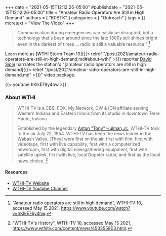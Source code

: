 +++
date = "2021-05-15T12:12:26-05:00"
#publishdate = "2021-05-15T12:12:26-05:00"
title = "Amateur Radio Operators Are Still in High Demand"
authors = [ "K0STK" ]
categories = [ "Outreach" ]
tags = []
moretext = "View The Video"
+++
>Communication during emergencies can easily be disrupted, but a technology
>that's been around since the late 1800s still shines bright even in the
>darkest of times ... radio is still a valuable resource." [^1]

Learn more as
[WTHI Storm Team 10]({{< relref "/post/2021/amateur-radio-operators-are-still-in-high-demand.md#about-wthi" >}})
reporter
[David Siple](mailto:david.siple@wthitv.com)
narrrates the station's
"[amateur radio operators are still in high demand]({{< relref "/post/2021/amateur-radio-operators-are-still-in-high-demand.md" >}})"
video package.

[^1]: "Amateur radio operators are still in high demand", WTHI-TV 10, accessed May 15 2021, https://www.youtube.com/watch?v=hKlkE76y4hw.

<!--more-->

{{< youtube hKlkE76y4hw >}}

### About WTHI

>WTHI-TV is a CBS, FOX, My Network, CW & ION affiliate serving Western
>Indiana and Eastern Illinois from its studio in downtown Terre Haute,
>Indiana.
>
>Established by the legendary
>[Anton "Tony" Hulman,Jr.](https://en.wikipedia.org/wiki/Tony_Hulman),
> WTHI-TV took to the air July 22, 1954. WTHI-TV has been the news
>leader in the Wabash Valley. [They] were first on the air, first with
>film, first with videotape, first with live capability, first with a
>computerized newsroom, first with digital newsgathering equipment,
>first with satellite uplink, first with live, local Doppler radar, and
>first as the local news choice. [^2]

#### Resources

* [WTHI-TV Website](https://www.wthitv.com/)
* [WTHI-TV Youtube Channel]()

[^2]: "WTHI-TV's History", WTHI-TV 10, accessed May 15 2021, https://www.wthitv.com/content/news/453355803.html.
